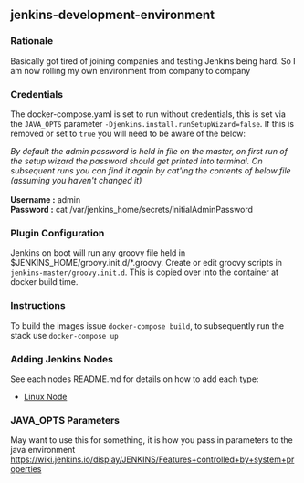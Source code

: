 ## jenkins-development-environment

### Rationale
Basically got tired of joining companies and testing Jenkins being hard. So I am now rolling my own environment from company to company

### Credentials
The docker-compose.yaml is set to run without credentials, this is set via the `JAVA_OPTS` parameter `-Djenkins.install.runSetupWizard=false`. If this is removed or set to `true` you will need to be aware of the below:

_By default the admin password is held in file on the master, on first run of the setup wizard the password should get printed into terminal. On subsequent runs you can find it again by cat'ing the contents of below file (assuming you haven't changed it)_<br /><br />
**Username :** admin<br />
**Password :** cat /var/jenkins_home/secrets/initialAdminPassword<br />

### Plugin Configuration
Jenkins on boot will run any groovy file held in $JENKINS_HOME/groovy.init.d/*.groovy. Create or edit groovy scripts in `jenkins-master/groovy.init.d`. This is copied over into the container at docker build time.

### Instructions
To build the images issue `docker-compose build`, to subsequently run the stack use `docker-compose up`

### Adding Jenkins Nodes
See each nodes README.md for details on how to add each type:<br />
* [Linux Node](./jenkins-node-linux/README.md)

### JAVA_OPTS Parameters
May want to use this for something, it is how you pass in parameters to the java environment<br />
https://wiki.jenkins.io/display/JENKINS/Features+controlled+by+system+properties
